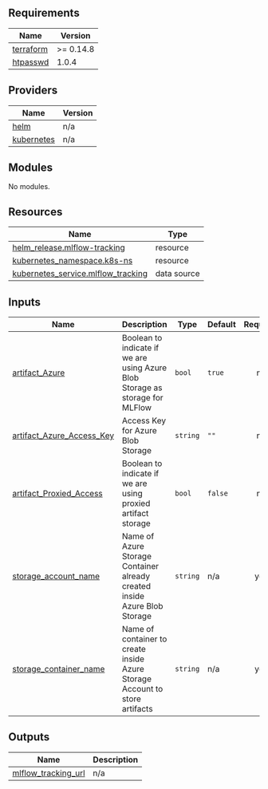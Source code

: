 ## Requirements

| Name | Version |
|------|---------|
| <a name="requirement_terraform"></a> [terraform](#requirement\_terraform) | >= 0.14.8 |
| <a name="requirement_htpasswd"></a> [htpasswd](#requirement\_htpasswd) | 1.0.4 |

## Providers

| Name | Version |
|------|---------|
| <a name="provider_helm"></a> [helm](#provider\_helm) | n/a |
| <a name="provider_kubernetes"></a> [kubernetes](#provider\_kubernetes) | n/a |

## Modules

No modules.

## Resources

| Name | Type |
|------|------|
| [helm_release.mlflow-tracking](https://registry.terraform.io/providers/hashicorp/helm/latest/docs/resources/release) | resource |
| [kubernetes_namespace.k8s-ns](https://registry.terraform.io/providers/hashicorp/kubernetes/latest/docs/resources/namespace) | resource |
| [kubernetes_service.mlflow_tracking](https://registry.terraform.io/providers/hashicorp/kubernetes/latest/docs/data-sources/service) | data source |

## Inputs

| Name | Description | Type | Default | Required |
|------|-------------|------|---------|:--------:|
| <a name="input_artifact_Azure"></a> [artifact\_Azure](#input\_artifact\_Azure) | Boolean to indicate if we are using Azure Blob Storage as storage for MLFlow | `bool` | `true` | no |
| <a name="input_artifact_Azure_Access_Key"></a> [artifact\_Azure\_Access\_Key](#input\_artifact\_Azure\_Access\_Key) | Access Key for Azure Blob Storage | `string` | `""` | no |
| <a name="input_artifact_Proxied_Access"></a> [artifact\_Proxied\_Access](#input\_artifact\_Proxied\_Access) | Boolean to indicate if we are using proxied artifact storage | `bool` | `false` | no |
| <a name="input_storage_account_name"></a> [storage\_account\_name](#input\_storage\_account\_name) | Name of Azure Storage Container already created inside Azure Blob Storage | `string` | n/a | yes |
| <a name="input_storage_container_name"></a> [storage\_container\_name](#input\_storage\_container\_name) | Name of container to create inside Azure Storage Account to store artifacts | `string` | n/a | yes |

## Outputs

| Name | Description |
|------|-------------|
| <a name="output_mlflow_tracking_url"></a> [mlflow\_tracking\_url](#output\_mlflow\_tracking\_url) | n/a |
